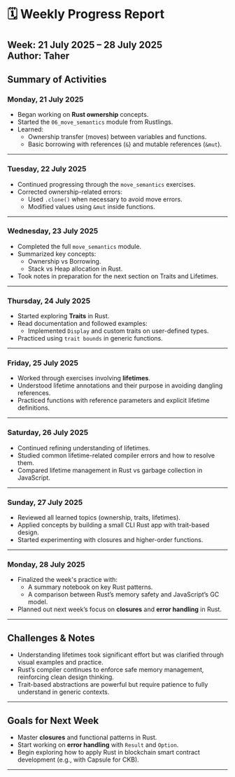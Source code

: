 # 🗓️ Weekly Progress Report  
**Week:** 21 July 2025 – 28 July 2025  
**Author:** Taher
---

##  Summary of Activities

###  **Monday, 21 July 2025**
- Began working on **Rust ownership** concepts.
- Started the `06_move_semantics` module from Rustlings.
- Learned:
  - Ownership transfer (moves) between variables and functions.
  - Basic borrowing with references (`&`) and mutable references (`&mut`).

---

###  **Tuesday, 22 July 2025**
- Continued progressing through the `move_semantics` exercises.
- Corrected ownership-related errors:
  - Used `.clone()` when necessary to avoid move errors.
  - Modified values using `&mut` inside functions.

---

###  **Wednesday, 23 July 2025**
- Completed the full `move_semantics` module.
- Summarized key concepts:
  - Ownership vs Borrowing.
  - Stack vs Heap allocation in Rust.
- Took notes in preparation for the next section on Traits and Lifetimes.

---

###  **Thursday, 24 July 2025**
- Started exploring **Traits** in Rust.
- Read documentation and followed examples:
  - Implemented `Display` and custom traits on user-defined types.
- Practiced using `trait bounds` in generic functions.

---

###  **Friday, 25 July 2025**
- Worked through exercises involving **lifetimes**.
- Understood lifetime annotations and their purpose in avoiding dangling references.
- Practiced functions with reference parameters and explicit lifetime definitions.

---

###  **Saturday, 26 July 2025**
- Continued refining understanding of lifetimes.
- Studied common lifetime-related compiler errors and how to resolve them.
- Compared lifetime management in Rust vs garbage collection in JavaScript.

---

###  **Sunday, 27 July 2025**
- Reviewed all learned topics (ownership, traits, lifetimes).
- Applied concepts by building a small CLI Rust app with trait-based design.
- Started experimenting with closures and higher-order functions.

---

###  **Monday, 28 July 2025**
- Finalized the week's practice with:
  - A summary notebook on key Rust patterns.
  - A comparison between Rust’s memory safety and JavaScript’s GC model.
- Planned out next week’s focus on **closures** and **error handling** in Rust.

---

##  Challenges & Notes
- Understanding lifetimes took significant effort but was clarified through visual examples and practice.
- Rust’s compiler continues to enforce safe memory management, reinforcing clean design thinking.
- Trait-based abstractions are powerful but require patience to fully understand in generic contexts.

---

##  Goals for Next Week
- Master **closures** and functional patterns in Rust.
- Start working on **error handling** with `Result` and `Option`.
- Begin exploring how to apply Rust in blockchain smart contract development (e.g., with Capsule for CKB).

---
